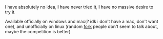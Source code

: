I have absolutely no idea, I have never tried it, I have no massive desire to try it.

Available officially on windows and mac(? idk i don't have a mac, don't want one), and unofficially on linux (random [fork](fork.md) people don't seem to talk about, maybe the competition is better)